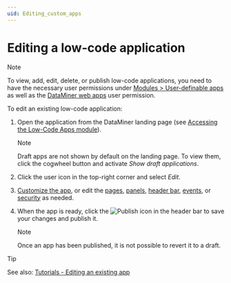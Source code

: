 ```yaml
---
uid: Editing_custom_apps
---
```


# Editing a low-code application

> [!NOTE]
> To view, add, edit, delete, or publish low-code applications, you need to have the necessary user permissions under [Modules > User-definable apps](xref:DataMiner_user_permissions#modules--user-definable-apps) as well as the [DataMiner web apps](xref:DataMiner_user_permissions#general--dataminer-web-apps--dataminer-cube-mobile-access) user permission.

To edit an existing low-code application:

1. Open the application from the DataMiner landing page (see [Accessing the Low-Code Apps module](xref:Accessing_custom_apps)).

   > [!NOTE]
   > Draft apps are not shown by default on the landing page. To view them, click the cogwheel button and activate *Show draft applications*.

1. Click the user icon in the top-right corner and select *Edit*.

1. [Customize the app](xref:LowCodeApps_Layout#customizing-the-icon-and-color-of-an-app), or edit the [pages](xref:LowCodeApps_page_config), [panels](xref:LowCodeApps_panel_config), [header bar](xref:LowCodeApps_header_config), [events](xref:LowCodeApps_event_config), or [security](xref:LowCodeApps_security_config) as needed.

1. When the app is ready, click the ![Publish](~/user-guide/images/AppPublishIcon.png) icon in the header bar to save your changes and publish it.

   > [!NOTE]
   > Once an app has been published, it is not possible to revert it to a draft.

> [!TIP]
> See also: [Tutorials - Editing an existing app](xref:Tutorial_Apps_Edit_Existing_App)
